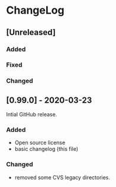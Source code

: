 # ChangeLog

## [Unreleased]

### Added
### Fixed
### Changed

## [0.99.0] - 2020-03-23

Intial GitHub release.

### Added
  - Open source license
  - basic changelog (this file)
  
### Changed
  - removed some CVS legacy directories.
  

